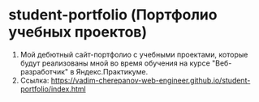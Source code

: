 # student-portfolio (Портфолио учебных проектов)
1. Мой дебютный сайт-портфолио с учебными проектами, которые будут реализованы мной во время обучения на курсе "Веб-разработчик" в Яндекс.Практикуме.
2. Ссылка: https://vadim-cherepanov-web-engineer.github.io/student-portfolio/index.html
